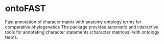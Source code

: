 # ontoFAST
Fast annotation of characer matrix with anatomy ontology terms for comparative phylogenetics
The package provides automatic and interactive tools for annotating character statements (character matrices) with ontology terms.
